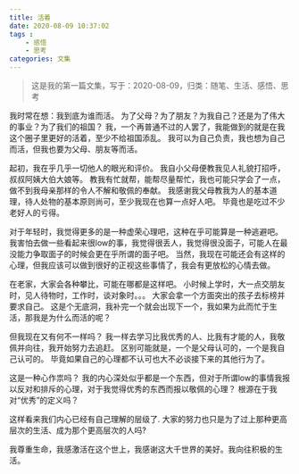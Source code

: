 ```yaml
---
title: 活着
date: 2020-08-09 10:37:02
tags : 
    - 感悟
    - 思考
categories: 文集
---
```


> 这是我的第一篇文集，写于：2020-08-09，归类：随笔、生活、感悟、思考

我时常在想：我到底为谁而活。
为了父母？为了朋友？为我自己？还是为了伟大的事业？为了我们的祖国？
我，一个再普通不过的人罢了，我能做到的就是在我这个圈子里更好的活着，至少不给祖国添乱。
我可以为自己负责，我也想为自己而活，但我也要为父母、朋友等而活。

起初，我在乎几乎一切他人的眼光和评价。
我自小父母便教我见人礼貌打招呼，叔叔阿姨大伯大娘等。
教我有忙就帮，能帮尽量帮忙，我也可能只学会了一点，做不到我母亲那样的令人不解和敬佩的奉献。
我感谢我父母教我为人的基本道理，待人处物的基本原则尚可，至少我现在也算一点好人吧。
毕竟也是吃过不少老好人的亏得。

对于年轻时，我觉得更多的是一种虚荣心理吧，这种在乎可能算是一种逃避吧。
我害怕去做一些看起来很low的事，我觉得很丢人，我觉得很没面子，可能人在最没能力争取面子的时候会更在乎所谓的面子吧。
当然，我现在可能还会有这样的心理，但我应该可以做到很好的正视这些事情了，我会有更放松的心情去做。

在老家，大家会各种攀比，可能在哪都是这样吧。
小时候上学时，大一点交朋友时，见人待物时，工作时，谈对象时。。。
大家会拿一个方面突出的孩子去标榜并要求自己。
这是个无底洞，我补完一个就会出现下一个，我如果为此而忙于生活，那我是为什么而活的呢？

但我现在又有何不一样吗？
我一样去学习比我优秀的人、比我有才能的人，我敬佩并向往，我开始努力去追赶。
区别可能就是，一个是父母认可的，一个是我自己认可的。
毕竟如果自己的心理都不认可也大不必谈接下来的其他行为了。

这是一种心作祟吗？
我的内心深处似乎都是一个东西，但对于所谓low的事情我报以反对和排斥的心理，对于我觉得优秀的东西而报以敬佩的心理？
根源在于我对“优秀”的定义吗？

这样看来我们内心已经有自己理解的层级了.
大家的努力也只是为了过上那种更高层次的生活、成为那个更高层次的人吗?

我尊重生命，我感激活在这个世上，我感谢这大千世界的美好。我向往积极的生活。
